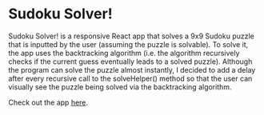 # Sudoku Solver!
Sudoku Solver! is a responsive React app that solves a 9x9 Sudoku puzzle that is inputted by the user (assuming the puzzle is solvable). To solve it, the app uses the backtracking algorithm (i.e. the algorithm recursively checks if the current guess eventually leads to a solved puzzle). Although the program can solve the puzzle almost instantly, I decided to add a delay after every recursive call to the solveHelper() method so that the user can visually see the puzzle being solved via the backtracking algorithm.

Check out the app [here](https://wyang342.github.io/sudoku-solver/).